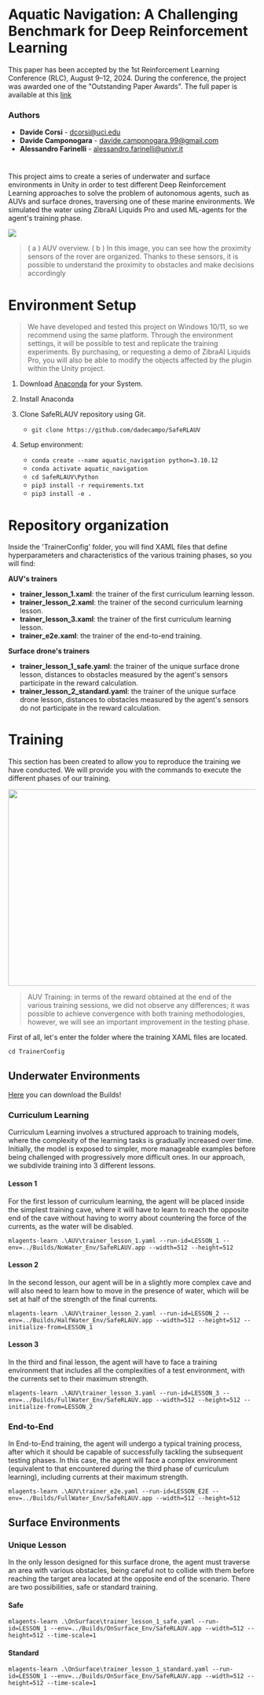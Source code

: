 # Aquatic Navigation: A Challenging Benchmark for Deep Reinforcement Learning

This paper has been accepted by the 1st Reinforcement Learning Conference (RLC), August 9–12, 2024.
During the conference, the project was awarded one of the "Outstanding Paper Awards".
The full paper is available at this [link](https://rlj.cs.umass.edu/2024/papers/Paper131.html)

### Authors
*  **Davide Corsi** - dcorsi@uci.edu
*  **Davide Camponogara** - davide.camponogara.99@gmail.com
*  **Alessandro Farinelli** - alessandro.farinelli@univr.it

#
This project aims to create a series of underwater and surface environments in Unity in order to test different Deep Reinforcement Learning approaches to solve the problem of autonomous agents, such as AUVs and surface drones, traversing one of these marine environments. We simulated the water using ZibraAI Liquids Pro and used ML-agents for the agent's training phase.

![](https://i.imgur.com/oY8Z1El.jpg)
>( a ) AUV overview. ( b ) In this image, you can see how the proximity sensors of the rover are organized. Thanks to these sensors, it is possible to understand the proximity to obstacles and make decisions accordingly 

# Environment Setup
> We have developed and tested this project on Windows 10/11, so we recommend using the same platform. Through the environment settings, it will be possible to test and replicate the training experiments. By purchasing, or requesting a demo of ZibraAI Liquids Pro, you will also be able to modify the objects affected by the plugin within the Unity project.

1. Download  [Anaconda](https://www.anaconda.com/)  for your System.

2. Install Anaconda

3. Clone SafeRLAUV repository using Git.

   - `git clone https://github.com/dadecampo/SafeRLAUV`

4. Setup environment:
   - `conda create --name aquatic_navigation python=3.10.12`
   - `conda activate aquatic_navigation`
   - `cd SafeRLAUV\Python`
   - `pip3 install -r requirements.txt`
   - `pip3 install -e .`

# Repository organization
Inside the 'TrainerConfig' folder, you will find XAML files that define hyperparameters and characteristics of the various training phases, so you will find:

**AUV's trainers**
 - **trainer_lesson_1.xaml**: the trainer of the first curriculum learning lesson.
 - **trainer_lesson_2.xaml**: the trainer of the second curriculum learning lesson.
 - **trainer_lesson_3.xaml**: the trainer of the first curriculum learning lesson.
 - **trainer_e2e.xaml**: the trainer of the end-to-end training.
   
**Surface drone's trainers**
 - **trainer_lesson_1_safe.yaml**: the trainer of the unique surface drone lesson, distances to obstacles measured by the agent's sensors participate in the reward calculation.
 - **trainer_lesson_2_standard.yaml**: the trainer of the unique surface drone lesson, distances to obstacles measured by the agent's sensors do not participate in the reward calculation.
   
# Training

This section has been created to allow you to reproduce the training we have conducted. We will provide you with the commands to execute the different phases of our training.

<img src="https://i.imgur.com/Xq0oO3o.jpg" width="678" height="400" align="center">

>AUV Training: in terms of the reward obtained at the end of the various training sessions, we did not observe any differences; it was possible to achieve convergence with both training methodologies, however, we will see an important improvement in the testing phase.

First of all, let's enter the folder where the training XAML files are located.

	cd TrainerConfig
## Underwater Environments
[Here](https://mega.nz/folder/tdlgmaja#osEW6iAcow4gaFUkFyLjeA) you can download the Builds!

### Curriculum Learning
Curriculum Learning involves a structured approach to training models, where the complexity of the learning tasks is gradually increased over time. Initially, the model is exposed to simpler, more manageable examples before being challenged with progressively more difficult ones.
In our approach, we subdivide training into 3 different lessons.

#### Lesson 1
For the first lesson of curriculum learning, the agent will be placed inside the simplest training cave, where it will have to learn to reach the opposite end of the cave without having to worry about countering the force of the currents, as the water will be disabled.

    mlagents-learn .\AUV\trainer_lesson_1.yaml --run-id=LESSON_1 --env=../Builds/NoWater_Env/SafeRLAUV.app --width=512 --height=512

#### Lesson 2
In the second lesson, our agent will be in a slightly more complex cave and will also need to learn how to move in the presence of water, which will be set at half of the strength of the final currents.

	mlagents-learn .\AUV\trainer_lesson_2.yaml --run-id=LESSON_2 --env=../Builds/HalfWater_Env/SafeRLAUV.app --width=512 --height=512 --initialize-from=LESSON_1

#### Lesson 3
In the third and final lesson, the agent will have to face a training environment that includes all the complexities of a test environment, with the currents set to their maximum strength.

	mlagents-learn .\AUV\trainer_lesson_3.yaml --run-id=LESSON_3 --env=../Builds/FullWater_Env/SafeRLAUV.app --width=512 --height=512 --initialize-from=LESSON_2

### End-to-End
In End-to-End training, the agent will undergo a typical training process, after which it should be capable of successfully tackling the subsequent testing phases. In this case, the agent will face a complex environment (equivalent to that encountered during the third phase of curriculum learning), including currents at their maximum strength.

	mlagents-learn .\AUV\trainer_e2e.yaml --run-id=LESSON_E2E --env=../Builds/FullWater_Env/SafeRLAUV.app --width=512 --height=512

## Surface Environments
### Unique Lesson
In the only lesson designed for this surface drone, the agent must traverse an area with various obstacles, being careful not to collide with them before reaching the target area located at the opposite end of the scenario.
There are two possibilities, safe or standard training.

#### Safe

    mlagents-learn .\OnSurface\trainer_lesson_1_safe.yaml --run-id=LESSON_1 --env=../Builds/OnSurface_Env/SafeRLAUV.app --width=512 --height=512 --time-scale=1

#### Standard
    
    mlagents-learn .\OnSurface\trainer_lesson_1_standard.yaml --run-id=LESSON_1 --env=../Builds/OnSurface_Env/SafeRLAUV.app --width=512 --height=512 --time-scale=1


